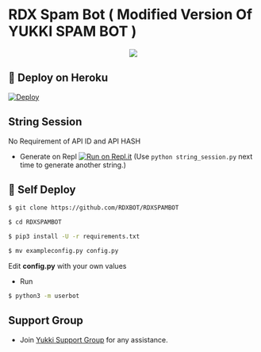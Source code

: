 # RDX Spam Bot ( Modified Version Of YUKKI SPAM BOT )

<p align="center">
  <img src="https://telegra.ph/xd-06-24-2">
</p>

## 🚀 Deploy on Heroku 
[![Deploy](https://www.herokucdn.com/deploy/button.svg)](https://dashboard.heroku.com/new?template=https%3A%2F%2Fgithub.com%2FRDXBOT%2FRDXSPAMBOT)

## String Session
No Requirement of API ID and API HASH

   - Generate on Repl [![Run on Repl.it](https://repl.it/badge/github/YukkiBot/YukkiSpamBot)](https://replit.com/@YukkiBot/YukkiSpamBot)
   (Use `python string_session.py` next time to generate another string.)

## 🚀 Self Deploy
```sh
$ git clone https://github.com/RDXBOT/RDXSPAMBOT

$ cd RDXSPAMBOT

$ pip3 install -U -r requirements.txt

$ mv exampleconfig.py config.py
```
Edit **config.py** with your own values

   - Run
```sh
$ python3 -m userbot

```  
## Support Group
   - Join [Yukki Support Group](https://t.me/RDX_SPAM_BOT) for any assistance.

